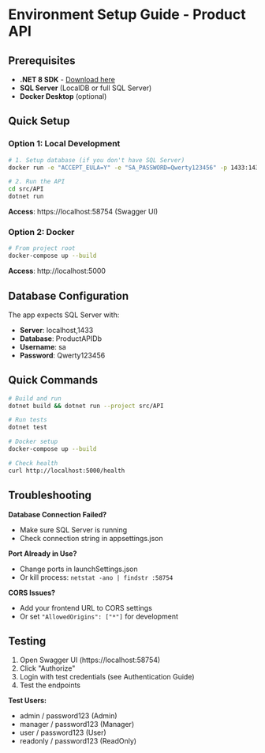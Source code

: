 # Environment Setup Guide - Product API

## Prerequisites

- **.NET 8 SDK** - [Download here](https://dotnet.microsoft.com/download/dotnet/8.0)
- **SQL Server** (LocalDB or full SQL Server)
- **Docker Desktop** (optional)

## Quick Setup

### Option 1: Local Development
```bash
# 1. Setup database (if you don't have SQL Server)
docker run -e "ACCEPT_EULA=Y" -e "SA_PASSWORD=Qwerty123456" -p 1433:1433 --name sqlserver -d mcr.microsoft.com/mssql/server:2022-latest

# 2. Run the API
cd src/API
dotnet run
```

**Access**: https://localhost:58754 (Swagger UI)

### Option 2: Docker
```bash
# From project root
docker-compose up --build
```

**Access**: http://localhost:5000

## Database Configuration

The app expects SQL Server with:
- **Server**: localhost,1433
- **Database**: ProductAPIDb  
- **Username**: sa
- **Password**: Qwerty123456

## Quick Commands

```bash
# Build and run
dotnet build && dotnet run --project src/API

# Run tests
dotnet test

# Docker setup
docker-compose up --build

# Check health
curl http://localhost:5000/health
```

## Troubleshooting

**Database Connection Failed?**
- Make sure SQL Server is running
- Check connection string in appsettings.json

**Port Already in Use?**
- Change ports in launchSettings.json
- Or kill process: `netstat -ano | findstr :58754`

**CORS Issues?**
- Add your frontend URL to CORS settings
- Or set `"AllowedOrigins": ["*"]` for development

## Testing

1. Open Swagger UI (https://localhost:58754)
2. Click "Authorize" 
3. Login with test credentials (see Authentication Guide)
4. Test the endpoints

**Test Users:**
- admin / password123 (Admin)
- manager / password123 (Manager) 
- user / password123 (User)
- readonly / password123 (ReadOnly)
